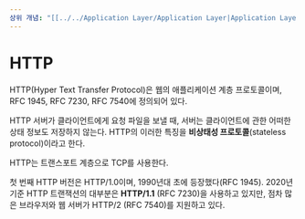 ```yaml
---
상위 개념: "[[../../Application Layer/Application Layer|Application Layer]]"
---
```

# HTTP
HTTP(Hyper Text Transfer Protocol)은 웹의 애플리케이션 계층 프로토콜이며, RFC 1945, RFC 7230, RFC 7540에 정의되어 있다.

HTTP 서버가 클라이언트에게 요청 파일을 보낼 때, 서버는 클라이언트에 관한 어떠한 상태 정보도 저장하지 않는다. HTTP의 이러한 특징을 **비상태성 프로토콜**(stateless protocol)이라고 한다.

HTTP는 트랜스포트 계층으로 TCP를 사용한다.

첫 번째 HTTP 버전은 HTTP/1.0이며, 1990년대 초에 등장했다(RFC 1945). 2020년 기준 HTTP 트랜잭션의 대부분은 **HTTP/1.1** (RFC 7230)을 사용하고 있지만, 점차 많은 브라우저와 웹 서버가 HTTP/2 (RFC 7540)를 지원하고 있다.

